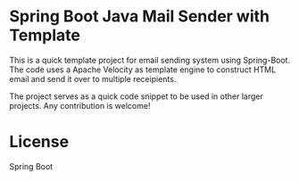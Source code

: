 # Spring Boot Java Mail Sender with Template

This is a quick template project for email sending system using Spring-Boot.
The code uses a Apache Velocity as template engine to construct HTML email and send it over to multiple receipients. 

The project serves as a quick code snippet to be used in other larger projects. Any contribution is welcome! 

# License
Spring Boot